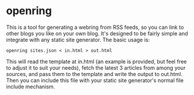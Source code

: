 # openring

This is a tool for generating a webring from RSS feeds, so you can link to
other blogs you like on your own blog. It's designed to be fairly simple and
integrate with any static site generator. The basic usage is:

```
openring sites.json < in.html > out.html
```

This will read the template at in.html (an example is provided, but feel free to
adjust it to suit your needs), fetch the latest 3 articles from among your
sources, and pass them to the template and write the output to out.html. Then
you can include this file with your static site generator's normal file include
mechanism.
